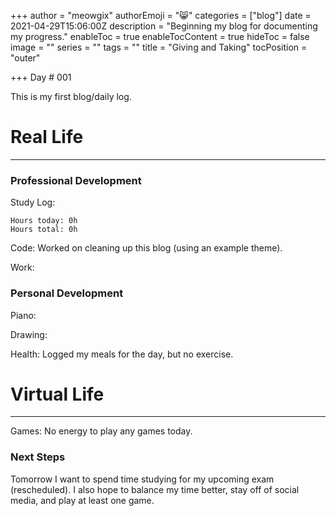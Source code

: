 +++
author = "meowgix"
authorEmoji = "😸"
categories = ["blog"]
date = 2021-04-29T15:06:00Z
description = "Beginning my blog for documenting my progress."
enableToc = true
enableTocContent = true
hideToc = false
image = ""
series = ""
tags = ""
title = "Giving and Taking"
tocPosition = "outer"

+++
Day # 001

This is my first blog/daily log.

# **Real Life**

***

### Professional Development

Study Log:

    Hours today: 0h
    Hours total: 0h

Code:  Worked on cleaning up this blog (using an example theme).

Work:

### Personal Development

Piano:

Drawing:

Health:  Logged my meals for the day, but no exercise.

# **Virtual Life**

***

Games:  No energy to play any games today.

### Next Steps

Tomorrow I want to spend time studying for my upcoming exam (rescheduled). I also hope to balance my time better, stay off of social media, and play at least one game.
